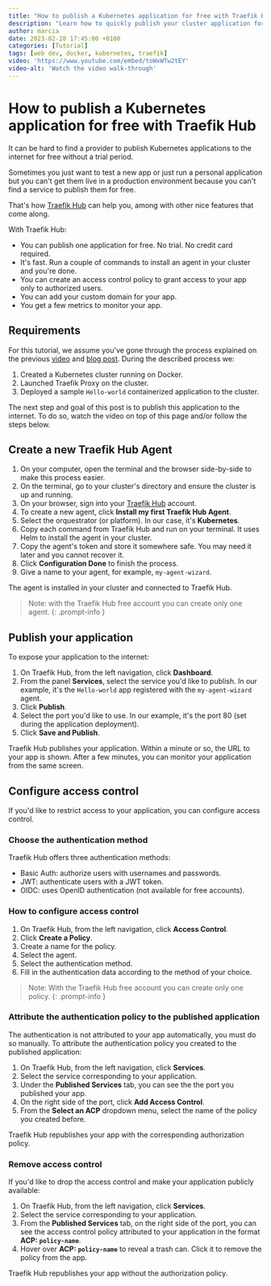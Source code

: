 ```yaml
---
title: "How to publish a Kubernetes application for free with Traefik Hub"
description: "Learn how to quickly publish your cluster application for free with Traefik Hub"
author: marcia
date: 2023-02-28 17:45:00 +0100
categories: [Tutorial]
tags: [web dev, docker, kubernetes, traefik]
video: 'https://www.youtube.com/embed/toWxWTw2tEY'
video-alt: 'Watch the video walk-through'
---
```


# How to publish a Kubernetes application for free with Traefik Hub

It can be hard to find a provider to publish Kubernetes applications
to the internet for free without a trial period.

Sometimes you just want to test a new app or just run a personal application
but you can't get them live in a production environment because you can't
find a service to publish them for free.

That's how [Traefik Hub](https://traefik.io/traefik-hub/) can help you, among
with other nice features that come along.

With Traefik Hub:

- You can publish one application for free. No trial. No credit card required.
- It's fast. Run a couple of commands to install an agent in your cluster and you're done.
- You can create an access control policy to grant access to your app only to authorized users.
- You can add your custom domain for your app.
- You get a few metrics to monitor your app.

## Requirements

For this tutorial, we assume you've gone through the process explained on the
previous [video](https://www.youtube.com/watch?v=JaTITCVcUn0) and
[blog post](../traefik-proxy-with-proxy-wizard/). During the described process we:

1. Created a Kubernetes cluster running on Docker.
1. Launched Traefik Proxy on the cluster.
1. Deployed a sample `Hello-world` containerized application to the cluster.

The next step and goal of this post is to publish this application to the internet. To do so,
watch the video on top of this page and/or follow the steps below.

## Create a new Traefik Hub Agent

1. On your computer, open the terminal and the browser side-by-side to make this process easier.
1. On the terminal, go to your cluster's directory and ensure the cluster is up and running.
1. On your browser, sign into your [Traefik Hub](https://hub.traefik.io/) account.
1. To create a new agent, click **Install my first Traefik Hub Agent**.
1. Select the orquestrator (or platform). In our case, it's **Kubernetes**.
1. Copy each command from Traefik Hub and run on your terminal. It uses Helm to install the agent in your cluster.
1. Copy the agent's token and store it somewhere safe. You may need it later and you cannot recover it.
1. Click **Configuration Done** to finish the process.
1. Give a name to your agent, for example, `my-agent-wizard`.

The agent is installed in your cluster and connected to Traefik Hub.

> Note: with the Traefik Hub free account you can create only one agent.
{: .prompt-info }

## Publish your application

To expose your application to the internet:

1. On Traefik Hub, from the left navigation, click **Dashboard**.
1. From the panel **Services**, select the service you'd like to publish. In our example, it's the `Hello-world` app registered with the `my-agent-wizard` agent.
1. Click **Publish**.
1. Select the port you'd like to use. In our example, it's the port 80 (set during the application deployment).
1. Click **Save and Publish**.

Traefik Hub publishes your application. Within a minute or so, the URL to your app is shown.
After a few minutes, you can monitor your application from the same screen.

## Configure access control

If you'd like to restrict access to your application, you can configure
access control.

### Choose the authentication method

Traefik Hub offers three authentication methods:

- Basic Auth: authorize users with usernames and passwords.
- JWT: authenticate users with a JWT token.
- OIDC: uses OpenID authentication (not available for free accounts).

### How to configure access control

1. On Traefik Hub, from the left navigation, click **Access Control**.
1. Click **Create a Policy**.
1. Create a name for the policy.
1. Select the agent.
1. Select the authentication method.
1. Fill in the authentication data according to the method of your choice.

> Note: With the Traefik Hub free account you can create only one policy.
{: .prompt-info }

### Attribute the authentication policy to the published application

The authentication is not attributed to your app automatically, you must do so manually.
To attribute the authentication policy you created to the published application:

1. On Traefik Hub, from the left navigation, click **Services**.
1. Select the service corresponding to your application.
1. Under the **Published Services** tab, you can see the the port you published your app.
1. On the right side of the port, click **Add Access Control**.
1. From the **Select an ACP** dropdown menu, select the name of the policy you created before.

Traefik Hub republishes your app with the corresponding authorization policy.

### Remove access control

If you'd like to drop the access control and make your application publicly available:

1. On Traefik Hub, from the left navigation, click **Services**.
1. Select the service corresponding to your application.
1. From the **Published Services** tab, on the right side of the port, you can see the access control policy attributed to your application in the format **ACP: `policy-name`**.
1. Hover over **ACP: `policy-name`** to reveal a trash can. Click it to remove the policy from the app.

Traefik Hub republishes your app without the authorization policy.

